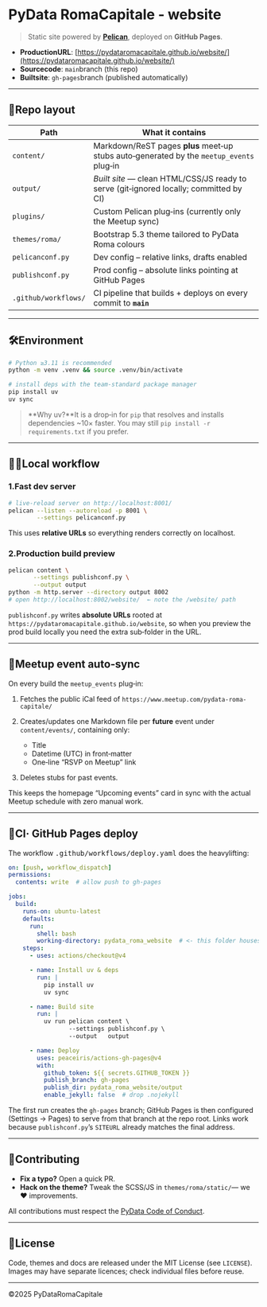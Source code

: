 # PyData RomaCapitale ‑ website

> Static site powered by **[Pelican](https://getpelican.com/)**, deployed on **GitHub Pages**.

* **ProductionURL**: [https://pydataromacapitale.github.io/website/](https://pydataromacapitale.github.io/website/)
* **Sourcecode**: `main`branch (this repo)
* **Builtsite**: `gh-pages`branch (published automatically)

---

## 📁Repo layout

| Path                 | What it contains                                                                         |
| -------------------- |------------------------------------------------------------------------------------------|
| `content/`           | Markdown/ReST pages **plus** meet‑up stubs auto‑generated by the `meetup_events` plug‑in |
| `output/`            | *Built site* — clean HTML/CSS/JS ready to serve (git‑ignored locally; committed by CI)   |
| `plugins/`           | Custom Pelican plug‑ins (currently only the Meetup sync)                                 |
| `themes/roma/`       | Bootstrap 5.3 theme tailored to PyData Roma colours                                      |
| `pelicanconf.py`     | Dev config – relative links, drafts enabled                                              |
| `publishconf.py`     | Prod config – absolute links pointing at GitHub Pages                                    |
| `.github/workflows/` | CI pipeline that builds + deploys on every commit to **`main`**                          |

---

## 🛠Environment

```bash
# Python ≥3.11 is recommended
python -m venv .venv && source .venv/bin/activate

# install deps with the team‑standard package manager
pip install uv
uv sync
```

> **Why uv?**It is a drop‑in for `pip` that resolves and installs
> dependencies \~10× faster. You may still `pip install -r requirements.txt`
> if you prefer.

---

## 🚴‍♂️Local workflow

### 1.Fast dev server

```bash
# live‑reload server on http://localhost:8001/
pelican --listen --autoreload -p 8001 \
        --settings pelicanconf.py
```

This uses **relative URLs** so everything renders correctly on localhost.

### 2.Production build preview

```bash
pelican content \
       --settings publishconf.py \
       --output output
python -m http.server --directory output 8002
# open http://localhost:8002/website/  ← note the /website/ path
```

`publishconf.py` writes **absolute URLs** rooted at
`https://pydataromacapitale.github.io/website`, so when you preview the
prod build locally you need the extra sub‑folder in the URL.

---

## 🔌Meetup event auto‑sync

On every build the `meetup_events` plug‑in:

1. Fetches the public iCal feed of
   `https://www.meetup.com/pydata-roma-capitale/`
2. Creates/updates one Markdown file per **future** event under
   `content/events/`, containing only:

   * Title
   * Datetime (UTC) in front‑matter
   * One‑line “RSVP on Meetup” link
3. Deletes stubs for past events.

This keeps the homepage “Upcoming events” card in sync with the actual
Meetup schedule with zero manual work.

---

## 🚢CI· GitHub Pages deploy

The workflow <kbd>.github/workflows/deploy.yaml</kbd> does the heavylifting:

```yaml
on: [push, workflow_dispatch]
permissions:
  contents: write  # allow push to gh‑pages

jobs:
  build:
    runs-on: ubuntu-latest
    defaults:
      run:
        shell: bash
        working-directory: pydata_roma_website  # <- this folder houses pelicanconf.py
    steps:
      - uses: actions/checkout@v4

      - name: Install uv & deps
        run: |
          pip install uv
          uv sync

      - name: Build site
        run: |
          uv run pelican content \
                 --settings publishconf.py \
                 --output   output

      - name: Deploy
        uses: peaceiris/actions-gh-pages@v4
        with:
          github_token: ${{ secrets.GITHUB_TOKEN }}
          publish_branch: gh-pages
          publish_dir: pydata_roma_website/output
          enable_jekyll: false  # drop .nojekyll
```

The first run creates the `gh-pages` branch; GitHub Pages is then
configured (Settings → Pages) to serve from that branch at the repo
root. Links work because `publishconf.py`’s `SITEURL` already matches the
final address.

---

## 🤝Contributing

* **Fix a typo?** Open a quick PR.
* **Hack on the theme?** Tweak the SCSS/JS in
  `themes/roma/static/`— we ❤️ improvements.

All contributions must respect the
[PyData Code of Conduct](https://pydataconf.global/coc).

---

## 📝License

Code, themes and docs are released under the MIT License (see
`LICENSE`).  Images may have separate licences; check individual files
before reuse.

---

©2025 PyDataRomaCapitale
